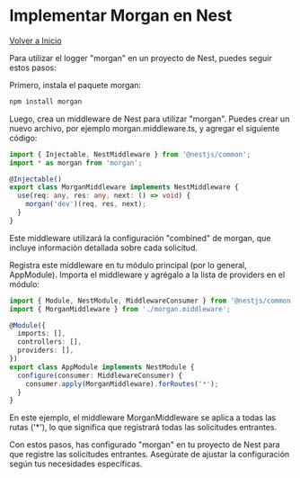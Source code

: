 # Implementar Morgan en Nest

[Volver a Inicio](../README.md)

Para utilizar el logger "morgan" en un proyecto de Nest, puedes seguir estos pasos:

Primero, instala el paquete morgan:

```bash
npm install morgan
```

Luego, crea un middleware de Nest para utilizar "morgan". Puedes crear un nuevo archivo, por ejemplo morgan.middleware.ts, y agregar el siguiente código:

```ts
import { Injectable, NestMiddleware } from '@nestjs/common';
import * as morgan from 'morgan';

@Injectable()
export class MorganMiddleware implements NestMiddleware {
  use(req: any, res: any, next: () => void) {
    morgan('dev')(req, res, next);
  }
}
```

Este middleware utilizará la configuración "combined" de morgan, que incluye información detallada sobre cada solicitud.

Registra este middleware en tu módulo principal (por lo general, AppModule). Importa el middleware y agrégalo a la lista de providers en el módulo:

```ts
import { Module, NestModule, MiddlewareConsumer } from '@nestjs/common';
import { MorganMiddleware } from './morgan.middleware';

@Module({
  imports: [],
  controllers: [],
  providers: [],
})
export class AppModule implements NestModule {
  configure(consumer: MiddlewareConsumer) {
    consumer.apply(MorganMiddleware).forRoutes('*');
  }
}
```

En este ejemplo, el middleware MorganMiddleware se aplica a todas las rutas ('\*'), lo que significa que registrará todas las solicitudes entrantes.

Con estos pasos, has configurado "morgan" en tu proyecto de Nest para que registre las solicitudes entrantes. Asegúrate de ajustar la configuración según tus necesidades específicas.